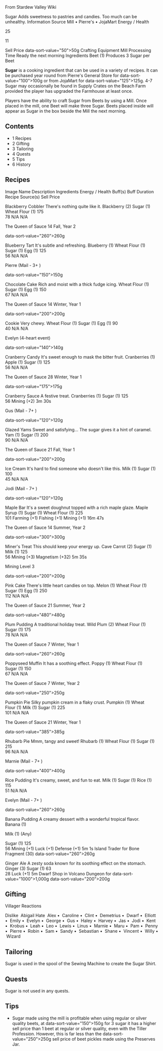 From Stardew Valley Wiki

Sugar Adds sweetness to pastries and candies. Too much can be unhealthy. Information Source Mill • Pierre's • JojaMart Energy / Health

25

11

Sell Price data-sort-value="50"&gt;50g Crafting Equipment Mill Processing Time Ready the next morning Ingredients Beet (1) Produces 3 Sugar per Beet

**Sugar** is a cooking ingredient that can be used in a variety of recipes. It can be purchased year round from Pierre's General Store for data-sort-value="100"&gt;100g or from JojaMart for data-sort-value="125"&gt;125g. 4-7 Sugar may occasionally be found in Supply Crates on the Beach Farm provided the player has upgraded the Farmhouse at least once.

Players have the ability to craft Sugar from Beets by using a Mill. Once placed in the mill, one Beet will make three Sugar. Beets placed inside will appear as Sugar in the box beside the Mill the next morning.

## Contents

- 1 Recipes
- 2 Gifting
- 3 Tailoring
- 4 Quests
- 5 Tips
- 6 History

## Recipes

Image Name Description Ingredients Energy / Health Buff(s) Buff Duration Recipe Source(s) Sell Price

Blackberry Cobbler There's nothing quite like it. Blackberry (2) Sugar (1) Wheat Flour (1) 175  
78 N/A N/A

The Queen of Sauce 14 Fall, Year 2

data-sort-value="260"&gt;260g

Blueberry Tart It's subtle and refreshing. Blueberry (1) Wheat Flour (1) Sugar (1) Egg (1) 125  
56 N/A N/A

Pierre (Mail - 3+ )

data-sort-value="150"&gt;150g

Chocolate Cake Rich and moist with a thick fudge icing. Wheat Flour (1) Sugar (1) Egg (1) 150  
67 N/A N/A

The Queen of Sauce 14 Winter, Year 1

data-sort-value="200"&gt;200g

Cookie Very chewy. Wheat Flour (1) Sugar (1) Egg (1) 90  
40 N/A N/A

Evelyn (4-heart event)

data-sort-value="140"&gt;140g

Cranberry Candy It's sweet enough to mask the bitter fruit. Cranberries (1) Apple (1) Sugar (1) 125  
56 N/A N/A

The Queen of Sauce 28 Winter, Year 1

data-sort-value="175"&gt;175g

Cranberry Sauce A festive treat. Cranberries (1) Sugar (1) 125  
56 Mining (+2) 3m 30s

Gus (Mail - 7+ )

data-sort-value="120"&gt;120g

Glazed Yams Sweet and satisfying... The sugar gives it a hint of caramel. Yam (1) Sugar (1) 200  
90 N/A N/A

The Queen of Sauce 21 Fall, Year 1

data-sort-value="200"&gt;200g

Ice Cream It's hard to find someone who doesn't like this. Milk (1) Sugar (1) 100  
45 N/A N/A

Jodi (Mail - 7+ )

data-sort-value="120"&gt;120g

Maple Bar It's a sweet doughnut topped with a rich maple glaze. Maple Syrup (1) Sugar (1) Wheat Flour (1) 225  
101 Farming (+1) Fishing (+1) Mining (+1) 16m 47s

The Queen of Sauce 14 Summer, Year 2

data-sort-value="300"&gt;300g

Miner's Treat This should keep your energy up. Cave Carrot (2) Sugar (1) Milk (1) 125  
56 Mining (+3) Magnetism (+32) 5m 35s

Mining Level 3

data-sort-value="200"&gt;200g

Pink Cake There's little heart candies on top. Melon (1) Wheat Flour (1) Sugar (1) Egg (1) 250  
112 N/A N/A

The Queen of Sauce 21 Summer, Year 2

data-sort-value="480"&gt;480g

Plum Pudding A traditional holiday treat. Wild Plum (2) Wheat Flour (1) Sugar (1) 175  
78 N/A N/A

The Queen of Sauce 7 Winter, Year 1

data-sort-value="260"&gt;260g

Poppyseed Muffin It has a soothing effect. Poppy (1) Wheat Flour (1) Sugar (1) 150  
67 N/A N/A

The Queen of Sauce 7 Winter, Year 2

data-sort-value="250"&gt;250g

Pumpkin Pie Silky pumpkin cream in a flaky crust. Pumpkin (1) Wheat Flour (1) Milk (1) Sugar (1) 225  
101 N/A N/A

The Queen of Sauce 21 Winter, Year 1

data-sort-value="385"&gt;385g

Rhubarb Pie Mmm, tangy and sweet! Rhubarb (1) Wheat Flour (1) Sugar (1) 215  
96 N/A N/A

Marnie (Mail - 7+ )

data-sort-value="400"&gt;400g

Rice Pudding It's creamy, sweet, and fun to eat. Milk (1) Sugar (1) Rice (1) 115  
51 N/A N/A

Evelyn (Mail - 7+ )

data-sort-value="260"&gt;260g

Banana Pudding A creamy dessert with a wonderful tropical flavor. Banana (1)

Milk (1) (Any)

Sugar (1) 125  
56 Mining (+1) Luck (+1) Defense (+1) 5m 1s Island Trader for Bone Fragment (30) data-sort-value="260"&gt;260g

Ginger Ale A zesty soda known for its soothing effect on the stomach. Ginger (3) Sugar (1) 63  
28 Luck (+1) 5m Dwarf Shop in Volcano Dungeon for data-sort-value="1000"&gt;1,000g data-sort-value="200"&gt;200g

## Gifting

Villager Reactions

Dislike  Abigail Hate  Alex •  Caroline •  Clint •  Demetrius •  Dwarf •  Elliott •  Emily •  Evelyn •  George •  Gus •  Haley •  Harvey •  Jas •  Jodi •  Kent •  Krobus •  Leah •  Leo •  Lewis •  Linus •  Marnie •  Maru •  Pam •  Penny •  Pierre •  Robin •  Sam •  Sandy •  Sebastian •  Shane •  Vincent •  Willy •  Wizard

## Tailoring

Sugar is used in the spool of the Sewing Machine to create the Sugar Shirt.

## Quests

Sugar is not used in any quests.

## Tips

- Sugar made using the mill is profitable when using regular or silver quality beets, at data-sort-value="150"&gt;150g for 3 sugar it has a higher sell price than 1 beet at regular or silver quality, even with the Tiller Profession. However, this is far less than the data-sort-value="250"&gt;250g sell price of beet pickles made using the Preserves Jar.